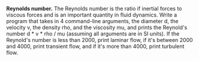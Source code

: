 **Reynolds number.** The Reynolds number is the ratio if inertial forces to viscous forces and is an important quantity in fluid dynamics.
Write a program that takes in 4 command-line arguments, the diameter d, the velocity v, the density rho, and the viscosity mu, and 
prints the Reynold's number d * v * rho / mu (assuming all arguments are in SI units). If the Reynold's number is less than 2000, print laminar flow,
if it's between 2000 and 4000, print transient flow, and if it's more than 4000, print turbulent flow.
